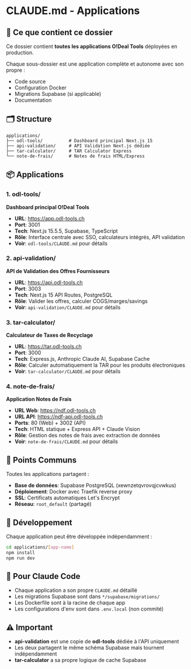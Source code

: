 # CLAUDE.md - Applications

## 📌 Ce que contient ce dossier

Ce dossier contient **toutes les applications O!Deal Tools** déployées en production.

Chaque sous-dossier est une application complète et autonome avec son propre :
- Code source
- Configuration Docker
- Migrations Supabase (si applicable)
- Documentation

## 🗂️ Structure

```
applications/
├── odl-tools/          # Dashboard principal Next.js 15
├── api-validation/     # API Validation Next.js dédiée
├── tar-calculator/     # TAR Calculator Express
└── note-de-frais/      # Notes de frais HTML/Express
```

## 📦 Applications

### 1. odl-tools/
**Dashboard principal O!Deal Tools**
- **URL**: https://app.odl-tools.ch
- **Port**: 3001
- **Tech**: Next.js 15.5.5, Supabase, TypeScript
- **Rôle**: Interface centrale avec SSO, calculateurs intégrés, API validation
- **Voir**: `odl-tools/CLAUDE.md` pour détails

### 2. api-validation/
**API de Validation des Offres Fournisseurs**
- **URL**: https://api.odl-tools.ch
- **Port**: 3003
- **Tech**: Next.js 15 API Routes, PostgreSQL
- **Rôle**: Valider les offres, calculer COGS/marges/savings
- **Voir**: `api-validation/CLAUDE.md` pour détails

### 3. tar-calculator/
**Calculateur de Taxes de Recyclage**
- **URL**: https://tar.odl-tools.ch
- **Port**: 3000
- **Tech**: Express.js, Anthropic Claude AI, Supabase Cache
- **Rôle**: Calculer automatiquement la TAR pour les produits électroniques
- **Voir**: `tar-calculator/CLAUDE.md` pour détails

### 4. note-de-frais/
**Application Notes de Frais**
- **URL Web**: https://ndf.odl-tools.ch
- **URL API**: https://ndf-api.odl-tools.ch
- **Ports**: 80 (Web) + 3002 (API)
- **Tech**: HTML statique + Express API + Claude Vision
- **Rôle**: Gestion des notes de frais avec extraction de données
- **Voir**: `note-de-frais/CLAUDE.md` pour détails

## 🔗 Points Communs

Toutes les applications partagent :
- **Base de données**: Supabase PostgreSQL (xewnzetqvrovqjcvwkus)
- **Déploiement**: Docker avec Traefik reverse proxy
- **SSL**: Certificats automatiques Let's Encrypt
- **Réseau**: `root_default` (partagé)

## 🚀 Développement

Chaque application peut être développée indépendamment :

```bash
cd applications/[app-name]
npm install
npm run dev
```

## 📝 Pour Claude Code

- Chaque application a son propre `CLAUDE.md` détaillé
- Les migrations Supabase sont dans `*/supabase/migrations/`
- Les Dockerfile sont à la racine de chaque app
- Les configurations d'env sont dans `.env.local` (non commité)

## ⚠️ Important

- **api-validation** est une copie de **odl-tools** dédiée à l'API uniquement
- Les deux partagent le même schéma Supabase mais tournent indépendamment
- **tar-calculator** a sa propre logique de cache Supabase
